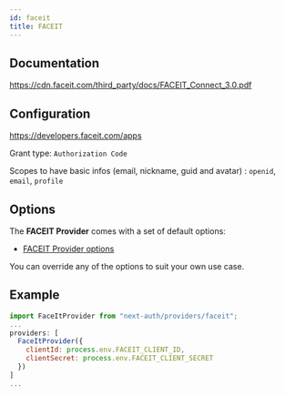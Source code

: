 ```yaml
---
id: faceit
title: FACEIT
---
```


## Documentation

https://cdn.faceit.com/third_party/docs/FACEIT_Connect_3.0.pdf

## Configuration

https://developers.faceit.com/apps

Grant type: `Authorization Code`

Scopes to have basic infos (email, nickname, guid and avatar) : `openid`, `email`, `profile`

## Options

The **FACEIT Provider** comes with a set of default options:

- [FACEIT Provider options](https://github.com/nextauthjs/next-auth/blob/main/packages/next-auth/src/providers/faceit.js)

You can override any of the options to suit your own use case.

## Example

```js
import FaceItProvider from "next-auth/providers/faceit";
...
providers: [
  FaceItProvider({
    clientId: process.env.FACEIT_CLIENT_ID,
    clientSecret: process.env.FACEIT_CLIENT_SECRET
  })
]
...
```

